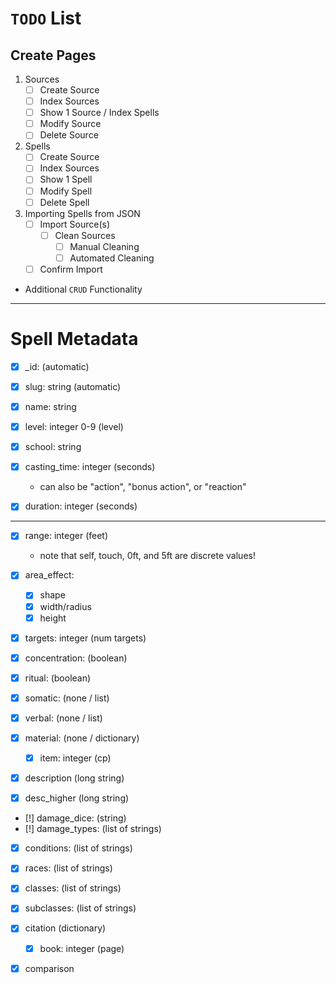 # `TODO` List

## Create Pages
1. Sources
	- [ ] Create Source
	- [ ] Index Sources
	- [ ] Show 1 Source / Index Spells
	- [ ] Modify Source
	- [ ] Delete Source
2. Spells
	- [ ] Create Source
	- [ ] Index Sources
	- [ ] Show 1 Spell
	- [ ] Modify Spell
	- [ ] Delete Spell
3. Importing Spells from JSON
	- [ ] Import Source(s)
		- [ ] Clean Sources
			- [ ] Manual Cleaning
			- [ ] Automated Cleaning
	- [ ] Confirm Import

- Additional `CRUD` Functionality

---

# Spell Metadata

- [X] _id: (automatic)

- [X] slug: string (automatic)
- [X] name: string
- [X] level: integer 0-9 (level)
- [X] school: string

- [X] casting_time: integer (seconds)
	- can also be "action", "bonus action", or "reaction"
- [X] duration: integer (seconds)

---

- [X] range: integer (feet)
	- note that self, touch, 0ft, and 5ft are discrete values!
- [X] area_effect:
	- [X] shape
	- [X] width/radius
	- [X] height
- [X] targets: integer (num targets)

- [X] concentration: (boolean)
- [X] ritual: (boolean)

- [X] somatic: (none / list)
- [X] verbal: (none / list)
- [X] material: (none / dictionary)
	- [X] item: integer (cp)

- [X] description (long string)
- [X] desc_higher (long string)

<!-- Difficulty with multiple sources of damage -->
- [!] damage_dice: (string)
- [!] damage_types: (list of strings)
- [X] conditions: (list of strings)

- [X] races: (list of strings)
- [X] classes: (list of strings)
- [X] subclasses: (list of strings)

- [X] citation (dictionary)
	- [X] book: integer (page)

- [X] comparison
